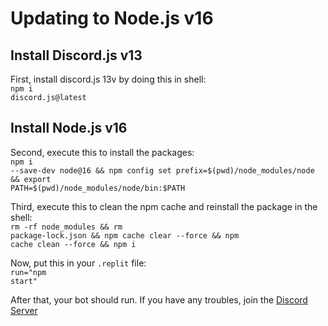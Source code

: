 # Updating to Node.js v16

## Install Discord.js v13
First, install discord.js 13v by doing this in shell:<br>
<code>npm i discord.js@latest</code><br>

## Install Node.js v16
Second, execute this to install the packages:<br>
<code>npm i --save-dev node@16 && npm config set prefix=$(pwd)/node_modules/node && export PATH=$(pwd)/node_modules/node/bin:$PATH</code><br>


Third, execute this to clean the npm cache and reinstall the package in the shell:<br>
<code>rm -rf node_modules && rm package-lock.json && npm cache clear --force && npm cache clean --force && npm i</code><br>


Now, put this in your <code>.replit</code> file:<br>
<code>run="npm start"</code>


After that, your bot should run. If you have any troubles, join the [Discord Server](https://discord.gg/C58gvrVsyD)
